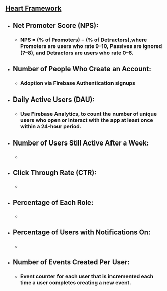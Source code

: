 ## [Heart Framework](https://docs.google.com/presentation/d/1JaEPYMOxfqNZp2mA-OgmcG-ZPt9p1RmYeAu-wL6a75c/edit?usp=sharing)

- ## Net Promoter Score (NPS):
  - ### NPS = (% of Promoters) − (% of Detractors),where Promoters are users who rate 9–10, Passives are ignored (7–8), and Detractors are users who rate 0–6.

- ## Number of People Who Create an Account:
  - ### Adoption via Firebase Authentication signups

- ## Daily Active Users (DAU):
  - ### Use Firebase Analytics, to count the number of unique users who open or interact with the app at least once within a 24-hour period.

- ## Number of Users Still Active After a Week:
  - ### <how we will collect this metric>

- ## Click Through Rate (CTR):
  - ### <how we will collect this metric>

- ## Percentage of Each Role:
  - ### <how we will collect this metric>

- ## Percentage of Users with Notifications On:
  - ### <how we will collect this metric>

- ## Number of Events Created Per User:
  - ### Event counter for each user that is incremented each time a user completes creating a new event.

